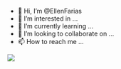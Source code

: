 - 👋 Hi, I’m @EllenFarias
- 👀 I’m interested in ...
- 🌱 I’m currently learning ...
- 💞️ I’m looking to collaborate on ...
- 📫 How to reach me ...

<a href="https://github.com/EllenFarias">
  <img align="center" src="https://github-readme-stats.vercel.app/api?username=EllenFarias&theme=tokyonight&show_icons=true" />
</a>
